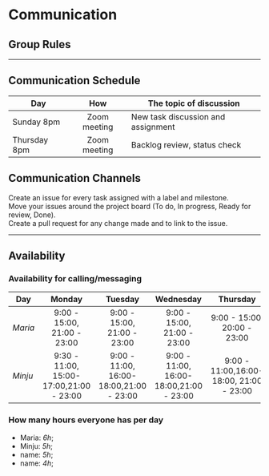 # Communication

## Group Rules

<!-- any general rules you'd like to set for your group? -->

---

## Communication Schedule

| Day          |     How      | The topic of discussion            |
| ------------ | :----------: | ---------------------------------- |
| Sunday 8pm   | Zoom meeting | New task discussion and assignment |
| Thursday 8pm | Zoom meeting | Backlog review, status check       |

## Communication Channels

Create an issue for every task assigned with a label and milestone.  
Move your issues around the project board (To do, In progress, Ready for review,
Done).  
Create a pull request for any change made and to link to the issue.

---

## Availability

### Availability for calling/messaging

| Day     |           Monday            |           Tuesday           |          Wednesday          |          Thursday           |           Friday            |   Saturday    |    Sunday    |
| ------- | :-------------------------: | :-------------------------: | :-------------------------: | :-------------------------: | :-------------------------: | :-----------: | :----------: |
| _Maria_ | 9:00 - 15:00, 21:00 - 23:00 | 9:00 - 15:00, 21:00 - 23:00 | 9:00 - 15:00, 21:00 - 23:00 | 9:00 - 15:00, 20:00 - 23:00 | 9:00 - 15:00, 21:00 - 23:00 | not available | 20:00 -23:00 |
| _Minju_ | 9:30 - 11:00, 15:00-17:00,21:00 - 23:00 | 9:00 - 11:00, 16:00-18:00,21:00 - 23:00 | 9:00 - 11:00, 16:00-18:00,21:00 - 23:00 | 9:00 - 11:00,16:00-18:00, 21:00 - 23:00 | not available | not available | 20:00 -21:30 |

### How many hours everyone has per day

- Maria: _6h_;
- Minju: _5h_;
- name: _5h_;
- name: _4h_;
